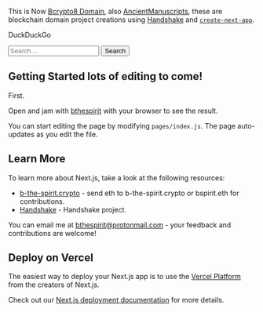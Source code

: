 This is Now [Bcrypto8 Domain](https://bcrypto8.vercel.app/), also [AncientManuscripts](https://my-ancientmanuscripts.vercel.app), these are blockchain domain project creations using [Handshake](https://handshake.org) and [`create-next-app`](https://github.com/zeit/next.js/tree/canary/packages/create-next-app).

DuckDuckGo
<form method="get" id="ddgSearch" action="https://duckduckgo.com/">
    <input type="hidden" name="sites" value=""/>
    <input type="hidden" name="k7" value="#ffffff"/>
    <input type="hidden" name="k8" value="#222222"/>
    <input type="hidden" name="k9" value="#00278e"/>
    <input type="hidden" name="kx" value="#20692b"/>
    <input type="hidden" name="kj" value="#fafafa"/>
    <input type="hidden" name="kt" value="p"/>
    <input type="text" name="q" placeholder="Search…" aria-label="Search  on DuckDuckGo"/>
    <button type="submit">Search</button>
</form>

## Getting Started lots of editing to come!

First.

Open and jam with [bthespirit](https://bthespirit.bandcamp.com/) with your browser to see the result.

You can start editing the page by modifying `pages/index.js`. The page auto-updates as you edit the file.

## Learn More

To learn more about Next.js, take a look at the following resources:

- [b-the-spirit.crypto](https://gateway.pinata.cloud/ipfs/QmYpk2DdjnShgeBZUTJKnEgaEj7p1EciWikjP3Kb2Bh3yC/) - send eth to b-the-spirit.crypto or bspirit.eth for contributions.
- [Handshake](https://handshake.org) - Handshake project.

You can email me at [bthespirit@protonmail.com](https://protonmail.com) - your feedback and contributions are welcome!

## Deploy on Vercel

The easiest way to deploy your Next.js app is to use the [Vercel Platform](https://vercel.com/import?utm_medium=default-template&filter=next.js&utm_source=create-next-app&utm_campaign=create-next-app-readme) from the creators of Next.js.

Check out our [Next.js deployment documentation](https://nextjs.org/docs/deployment) for more details.
